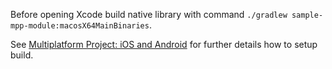 Before opening Xcode build native library with command `./gradlew sample-mpp-module:macosX64MainBinaries`.

See [Multiplatform Project: iOS and Android](https://kotlinlang.org/docs/tutorials/native/mpp-ios-android.html)
for further details how to setup build.
